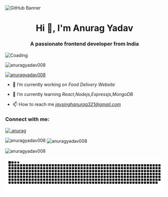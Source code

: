 <img src="https://media2.giphy.com/media/v1.Y2lkPTc5MGI3NjExanBrcDk5NnpsMzFmMmRvNHFxZTI4c21xZTlrcGllNHVtYjRydjh3byZlcD12MV9pbnRlcm5hbF9naWZfYnlfaWQmY3Q9Zw/wwg1suUiTbCY8H8vIA/giphy.gif" alt="GitHub Banner" width="100%" height="100"/>
<h1 align="center">Hi 👋, I'm Anurag Yadav</h1>
<h3 align="center">A passionate frontend developer from India</h3>
<img align="center" alt="Coading" width="200" height="200" borderradius="5"src="https://media2.giphy.com/media/v1.Y2lkPTc5MGI3NjExZmJ0MGljdDJ3MnJ2NXhieHp1bWdmcHdqNnNwc3E1cXYycjRscGs4ZSZlcD12MV9pbnRlcm5hbF9naWZfYnlfaWQmY3Q9Zw/nEFaVNgFGGRQdWbmRq/giphy.gif">

<p align="left"> <img src="https://komarev.com/ghpvc/?username=anuragyadav008&label=Profile%20views&color=0e75b6&style=flat" alt="anuragyadav008" /> </p>

<p align="left"> <a href="https://github.com/ryo-ma/github-profile-trophy"><img src="https://github-profile-trophy.vercel.app/?username=anuragyadav008" alt="anuragyadav008" /></a> </p>

- 🔭 I’m currently working on *Food Delivery Website*

- 🌱 I’m currently learning *React,Nodejs,Expressjs,MongoDB*

- 📫 How to reach me *jaysinghanurag321@gmail.com*

<h3 align="left">Connect with me:</h3>
<p align="left">
<a href="https://instagram.com/.anurag" target="blank"><img align="center" src="https://raw.githubusercontent.com/rahuldkjain/github-profile-readme-generator/master/src/images/icons/Social/instagram.svg" alt=".anurag" height="30" width="40" /></a>
</p>

<p><img align="left" src="https://github-readme-stats.vercel.app/api/top-langs?username=anuragyadav008&show_icons=true&locale=en&layout=compact" alt="anuragyadav008" /></p>

<p>&nbsp;<img align="center" src="https://github-readme-stats.vercel.app/api?username=anuragyadav008&show_icons=true&locale=en" alt="anuragyadav008" /></p>

<p><img align="center" src="https://github-readme-streak-stats.herokuapp.com/?user=anuragyadav008&" alt="anuragyadav008" /></p>
<picture>
  <source media="(prefers-color-scheme: dark)" srcset="https://raw.githubusercontent.com/tobiasmeyhoefer/tobiasmeyhoefer/output/github-snake-dark.svg" />
  <source media="(prefers-color-scheme: light)" srcset="https://raw.githubusercontent.com/tobiasmeyhoefer/tobiasmeyhoefer/output/github-snake.svg" />
  <img alt="github-snake" src="https://raw.githubusercontent.com/ANURAGYADAV008/ANURAGYADAV008/output/github-snake.svg" />
</picture>
